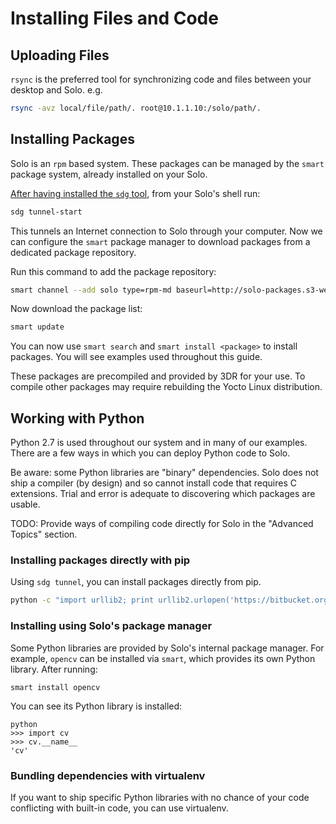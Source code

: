 # Installing Files and Code

## Uploading Files

`rsync` is the preferred tool for synchronizing code and files between your desktop and Solo. e.g.

```sh
rsync -avz local/file/path/. root@10.1.1.10:/solo/path/. 
```

## Installing Packages

Solo is an `rpm` based system. These packages can be managed by the `smart` package system, already installed on your Solo.

[After having installed the `sdg` tool](utils.html), from your Solo's shell run:

```sh
sdg tunnel-start
```

This tunnels an Internet connection to Solo through your computer. Now we can configure the `smart` package manager to download packages from a dedicated package repository.

Run this command to add the package repository:

```sh
smart channel --add solo type=rpm-md baseurl=http://solo-packages.s3-website-us-east-1.amazonaws.com/3.10.17-rt12/
```

Now download the package list:

```sh
smart update
```

You can now use `smart search` and `smart install <package>` to install packages. You will see examples used throughout this guide.

These packages are precompiled and provided by 3DR for your use. To compile other packages may require rebuilding the Yocto Linux distribution.

## Working with Python

Python 2.7 is used throughout our system and in many of our examples. There are a few ways in which you can deploy Python code to Solo.

Be aware: some Python libraries are "binary" dependencies. Solo does not ship a compiler (by design) and so cannot install code that requires C extensions. Trial and error is adequate to discovering which packages are usable.

TODO: Provide ways of compiling code directly for Solo in the "Advanced Topics" section.

### Installing packages directly with pip

Using `sdg tunnel`, you can install packages directly from pip.

```sh
python -c "import urllib2; print urllib2.urlopen('https://bitbucket.org/pypa/setuptools/raw/bootstrap/ez_setup.py').read()" | python
```

### Installing using Solo's package manager

Some Python libraries are provided by Solo's internal package manager. For example, `opencv` can be installed via `smart`, which provides its own Python library. After running:

```
smart install opencv
```

You can see its Python library is installed:

```
python
>>> import cv
>>> cv.__name__
'cv'
```

### Bundling dependencies with virtualenv

If you want to ship specific Python libraries with no chance of your code conflicting with built-in code, you can use virtualenv.
